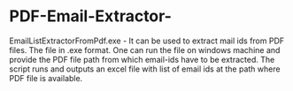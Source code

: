 # PDF-Email-Extractor-

EmailListExtractorFromPdf.exe - It can be used to extract mail ids from PDF files.
The file in .exe format. One can run the file on windows machine and provide the PDF file path from which email-ids have to be extracted.
The script runs and outputs an excel file with list of email ids at the path where PDF file is available.
 
